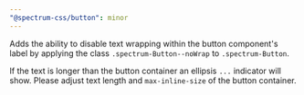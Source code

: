 ```yaml
---
"@spectrum-css/button": minor
---
```


Adds the ability to disable text wrapping within the button component's label by applying the class `.spectrum-Button--noWrap` to `.spectrum-Button`.

If the text is longer than the button container an ellipsis `...` indicator will show. Please adjust text length and `max-inline-size` of the button container.

